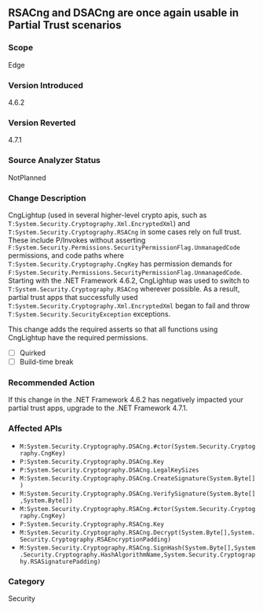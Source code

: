 ## RSACng and DSACng are once again usable in Partial Trust scenarios

### Scope
Edge

### Version Introduced
4.6.2

### Version Reverted
4.7.1

### Source Analyzer Status
NotPlanned

### Change Description
CngLightup (used in several higher-level crypto apis, such as `T:System.Security.Cryptography.Xml.EncryptedXml`) and `T:System.Security.Cryptography.RSACng` in some cases rely on full trust. These include P/Invokes without asserting `F:System.Security.Permissions.SecurityPermissionFlag.UnmanagedCode` permissions, and code paths where `T:System.Security.Cryptography.CngKey` has permission demands for `F:System.Security.Permissions.SecurityPermissionFlag.UnmanagedCode`. Starting with the .NET Framework 4.6.2, CngLightup was used to switch to `T:System.Security.Cryptography.RSACng` wherever possible. As a result, partial trust apps that successfully used `T:System.Security.Cryptography.Xml.EncryptedXml` began to fail and throw `T:System.Security.SecurityException` exceptions.

This change adds the required asserts so that all functions using CngLightup have the required permissions.

- [ ] Quirked
- [ ] Build-time break

### Recommended Action
If this change in the .NET Framework 4.6.2 has negatively impacted your partial trust apps, upgrade to the .NET Framework 4.7.1.

### Affected APIs
* `M:System.Security.Cryptography.DSACng.#ctor(System.Security.Cryptography.CngKey)`
* `P:System.Security.Cryptography.DSACng.Key`
* `P:System.Security.Cryptography.DSACng.LegalKeySizes`
* `M:System.Security.Cryptography.DSACng.CreateSignature(System.Byte[])`
* `M:System.Security.Cryptography.DSACng.VerifySignature(System.Byte[],System.Byte[])`
* `M:System.Security.Cryptography.RSACng.#ctor(System.Security.Cryptography.CngKey)`
* `P:System.Security.Cryptography.RSACng.Key`
* `M:System.Security.Cryptography.RSACng.Decrypt(System.Byte[],System.Security.Cryptography.RSAEncryptionPadding)`
* `M:System.Security.Cryptography.RSACng.SignHash(System.Byte[],System.Security.Cryptography.HashAlgorithmName,System.Security.Cryptography.RSASignaturePadding)`

### Category
Security

<!--
Bug # 400499
-->
